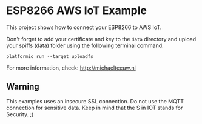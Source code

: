 # ESP8266 AWS IoT Example

This project shows how to connect your ESP8266 to AWS IoT.

Don't forget to add your certificate and key to the `data` directory
and upload your spiffs (data) folder using the following terminal command:
```
platformio run --target uploadfs
```

For more information, check: http://michaelteeuw.nl

## Warning

This examples uses an insecure SSL connection. Do not use the MQTT connection for sensitive data. Keep in mind that the S in IOT stands for Security. ;)